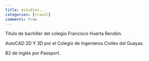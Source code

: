 ```yaml
---
title: estudios...
categories: [travel]
comments: true
---
```


Título de bachiller del colegio Francisco Huerta Rendón.

AutoCAD 2D Y 3D por el Colegio de Ingenieros Civiles del Guayas.

B2 de inglés por Passport.
